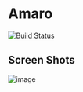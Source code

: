 # Amaro

[![Build Status](https://travis-ci.org/Edudjr/amaro.svg?branch=master)](https://travis-ci.org/Edudjr/amaro)

## Screen Shots
![image](https://s19.postimg.org/47v6k5s9f/ezgif.gif)
